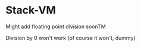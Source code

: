# Stack-VM
Might add floating point division soonTM

Division by 0 won't work (of course it won't, dummy)

